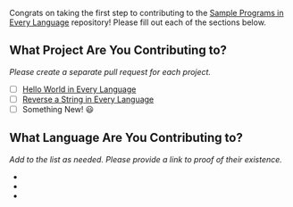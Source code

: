 Congrats on taking the first step to contributing to the 
[Sample Programs in Every Language](https://therenegadecoder.com/code/sample-programs-in-every-language/) 
repository! Please fill out each of the sections below.

## What Project Are You Contributing to?

*Please create a separate pull request for each project.*

- [ ] [Hello World in Every Language](https://therenegadecoder.com/code/hello-world-in-every-language/)
- [ ] [Reverse a String in Every Language](https://therenegadecoder.com/code/reverse-a-string-in-every-language/)
- [ ] Something New! :smiley:

## What Language Are You Contributing to?

*Add to the list as needed. Please provide a link to proof of their existence.*

-
-
-
